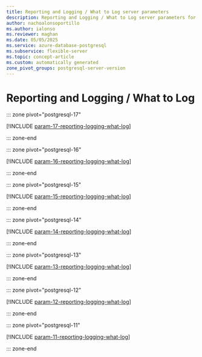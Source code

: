 ```yaml
---
title: Reporting and Logging / What to Log server parameters
description: Reporting and Logging / What to Log server parameters for Azure Database for PostgreSQL flexible server.
author: nachoalonsoportillo
ms.author: ialonso
ms.reviewer: maghan
ms.date: 05/05/2025
ms.service: azure-database-postgresql
ms.subservice: flexible-server
ms.topic: concept-article
ms.custom: automatically generated
zone_pivot_groups: postgresql-server-version
---
```

# Reporting and Logging / What to Log


::: zone pivot="postgresql-17"

[!INCLUDE [param-17-reporting-logging-what-log](./includes/param-17-reporting-logging-what-log.md)]

::: zone-end


::: zone pivot="postgresql-16"

[!INCLUDE [param-16-reporting-logging-what-log](./includes/param-16-reporting-logging-what-log.md)]

::: zone-end


::: zone pivot="postgresql-15"

[!INCLUDE [param-15-reporting-logging-what-log](./includes/param-15-reporting-logging-what-log.md)]

::: zone-end


::: zone pivot="postgresql-14"

[!INCLUDE [param-14-reporting-logging-what-log](./includes/param-14-reporting-logging-what-log.md)]

::: zone-end


::: zone pivot="postgresql-13"

[!INCLUDE [param-13-reporting-logging-what-log](./includes/param-13-reporting-logging-what-log.md)]

::: zone-end


::: zone pivot="postgresql-12"

[!INCLUDE [param-12-reporting-logging-what-log](./includes/param-12-reporting-logging-what-log.md)]

::: zone-end


::: zone pivot="postgresql-11"

[!INCLUDE [param-11-reporting-logging-what-log](./includes/param-11-reporting-logging-what-log.md)]

::: zone-end


